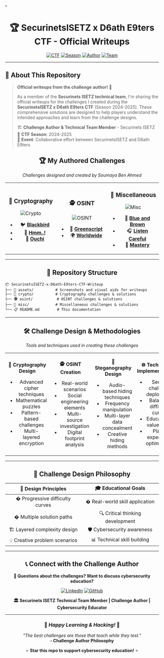 "<div align="center">

# 🏆 SecurinetsISETZ x D6ath E9ters CTF - Official Writeups

[![CTF](https://img.shields.io/badge/CTF-SecurinetsISETZ%20x%20D6ath%20E9ters-red?style=for-the-badge)](https://github.com/bnahmedsoumaya00/SecurinetsISETZ-x-D6ath-E9ters-CTF-Writeup)
[![Season](https://img.shields.io/badge/Season-2024--2025-blue?style=for-the-badge)](https://github.com/bnahmedsoumaya00/SecurinetsISETZ-x-D6ath-E9ters-CTF-Writeup)
[![Author](https://img.shields.io/badge/Challenge%20Author-Soumaya%20Ben%20Ahmed-green?style=for-the-badge)](https://www.linkedin.com/in/soumayabenahmed/)
[![Team](https://img.shields.io/badge/Technical%20Team-Securinets%20ISETZ-purple?style=for-the-badge)](https://github.com/bnahmedsoumaya00/SecurinetsISETZ-x-D6ath-E9ters-CTF-Writeup)

</div>

---


## 📖 About This Repository

> **Official writeups from the challenge author!** 🎯
> 
> As a member of the **Securinets ISETZ technical team**, I'm sharing the official writeups for the challenges I created during the **SecurinetsISETZ x D6ath E9ters CTF** (Season 2024-2025). These comprehensive solutions are designed to help players understand the intended approaches and learn from the challenge designs.
>
> 🏗️ **Challenge Author & Technical Team Member** - Securinets ISETZ  
> 📅 **CTF Season**: 2024-2025  
> 🤝 **Event**: Collaborative effort between SecurinetsISETZ and D6ath E9ters

<div align="center">

## 🏆 My Authored Challenges

*Challenges designed and created by Soumaya Ben Ahmed*

</div>

<table align="center">
<tr>
<td align="center" width="33%">

### 🔐 **Cryptography**
![Crypto](https://img.shields.io/badge/Authored-3%20Challenges-brightgreen?style=flat-square)

- 🐦 [**Blackbird**](crypto/blackbird.md)
- 🤔 [**Hmm..!**](crypto/Hmm..!.md)  
- 🎨 [**Ouchi**](crypto/ouchi.md)

</td>
<td align="center" width="33%">

### 🕵️ **OSINT**
![OSINT](https://img.shields.io/badge/Authored-2%20Challenges-blue?style=flat-square)

- 🌱 [**Greenscript**](osint/greenscript.md)
- 🌍 [**Worldwide**](osint/worldwide.md)

</td>
<td align="center" width="33%">

### 🔧 **Miscellaneous**
![Misc](https://img.shields.io/badge/Authored-3%20Challenges-orange?style=flat-square)

- 🎨 [**Blue and Brown**](misc/Blue%20and%20Brown%20.md)
- 🎧 [**Listen Careful**](misc/Listen_careful.md)
- 🎯 [**Mastery**](misc/Mastery.md)

</td>
</tr>
</table>

---

<div align="center">

## 📁 Repository Structure

</div>

```
📦 SecurinetsISETZ-x-D6ath-E9ters-CTF-Writeup
├── 📸 assets/          # Screenshots and visual aids for writeups
├── 🔐 crypto/          # Cryptography challenges & solutions
├── 🕵️ osint/           # OSINT challenges & solutions  
├── 🔧 misc/            # Miscellaneous challenges & solutions
└── 📋 README.md        # This documentation
```

---

<div align="center">

## 🛠️ Challenge Design & Methodologies

*Tools and techniques used in creating these challenges*

</div>

<table align="center">
<tr>
<td align="center" width="25%">

**🔐 Cryptography Design**
- Advanced cipher techniques
- Mathematical puzzles  
- Pattern-based challenges
- Multi-layered encryption

</td>
<td align="center" width="25%">

**🕵️ OSINT Creation**
- Real-world scenarios
- Social engineering elements
- Multi-source investigation
- Digital footprint analysis

</td>
<td align="center" width="25%">

**🎵 Steganography Design**
- Audio-based hiding techniques
- Frequency manipulation
- Multi-layer data concealment
- Creative hiding methods

</td>
<td align="center" width="25%">

**🌐 Technical Implementation**  
- Secure challenge deployment
- Balanced difficulty curves
- Educational value focus
- Player experience optimization

</td>
</tr>
</table>

---

<div align="center">

## 🎯 Challenge Design Philosophy

</div>

<div align="center">

| 🎨 **Design Principles** | 🎓 **Educational Goals** |
|:------------------------:|:------------------------:|
| � Progressive difficulty curves | � Real-world skill application |
| � Multiple solution paths | 🔍 Critical thinking development |
| 🏗️ Layered complexity design | 🛡️ Cybersecurity awareness |
| 💡 Creative problem scenarios | 📊 Technical skill building |

</div>

---

<div align="center">

## 📞 Connect with the Challenge Author

**💬 Questions about the challenges? Want to discuss cybersecurity education?**

[![LinkedIn](https://img.shields.io/badge/LinkedIn-Soumaya%20Ben%20Ahmed-0077B5?style=for-the-badge&logo=linkedin&logoColor=white)](https://www.linkedin.com/in/soumayabenahmed/)
[![GitHub](https://img.shields.io/badge/GitHub-Follow%20for%20More-181717?style=for-the-badge&logo=github&logoColor=white)](https://github.com/bnahmedsoumaya00)

**🏛️ Securinets ISETZ Technical Team Member | Challenge Author | Cybersecurity Educator**

</div>

---

<div align="center">

### 🚩 *Happy Learning & Hacking!* 🚩

*"The best challenges are those that teach while they test."*  
**- Challenge Author Philosophy**

⭐ **Star this repo to support cybersecurity education!** ⭐

</div>
